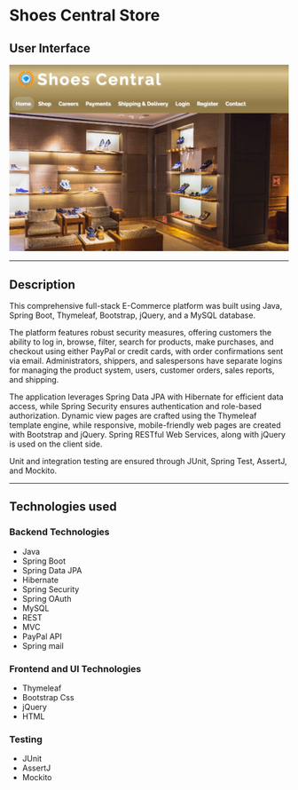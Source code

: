 # Shoes Central Store

## User Interface

![User Interface](user-interface3.png)

---

## Description

This comprehensive full-stack E-Commerce platform was built using Java, Spring Boot, Thymeleaf, Bootstrap, jQuery, and a MySQL database.

The platform features robust security measures, offering customers the ability to log in, browse, filter, search for products, make purchases, and checkout using either PayPal or credit cards, with order confirmations sent via email. Administrators, shippers, and salespersons have separate logins for managing the product system, users, customer orders, sales reports, and shipping.

The application leverages Spring Data JPA with Hibernate for efficient data access, while Spring Security ensures authentication and role-based authorization. Dynamic view pages are crafted using the Thymeleaf template engine, while responsive, mobile-friendly web pages are created with Bootstrap and jQuery. Spring RESTful Web Services, along with jQuery is used on the client side.

Unit and integration testing are ensured through JUnit, Spring Test, AssertJ, and Mockito.

--- 

## Technologies used

### Backend Technologies 

 - Java
 - Spring Boot
 - Spring Data JPA
 - Hibernate
 - Spring Security
 - Spring OAuth 
 - MySQL 
 - REST
 - MVC
 - PayPal API
 - Spring mail
   
### Frontend and UI Technologies

 - Thymeleaf
 - Bootstrap Css
 - jQuery
 - HTML

### Testing

 - JUnit
 - AssertJ
 - Mockito 

